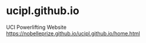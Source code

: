 # ucipl.github.io
UCI Powerlifting Website
https://nobelleprize.github.io/ucipl.github.io/home.html
